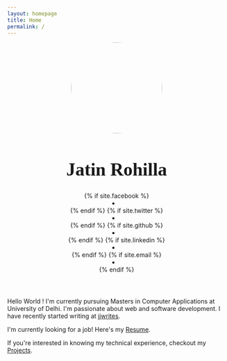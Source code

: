 ```yaml
---
layout: homepage
title: Home
permalink: /
---
```


<div class="col-md-2"></div>
<div class="col-md-8">
    <header class="post-header text-center">
        <img style="width: 15em; height: 15em; border-radius: 50%;"
            src="{{site.baseurl}}/images/{{site.profilePicture}}">
        <h1 style="font-size: 3em; font-family: Raleway;">Jatin Rohilla</h1>
        {% if site.facebook %}
        <a target="_blank" href="{{site.facebook}}">
            <li class="social twitter"><i class="fa fa-facebook-square"></i></li>
        </a>
        {% endif %}
        {% if site.twitter %}
        <a target="_blank" href="{{site.twitter}}">
            <li class="social twitter"><i class="fa fa-twitter-square"></i></li>
        </a>
        {% endif %}
        {% if site.github %}
        <a target="_blank" href="{{site.github}}">
            <li class="social github"><i class="fa fa-github-square"></i></li>
        </a>
        {% endif %}
        {% if site.linkedin %}
        <a target="_blank" href="{{site.linkedin}}">
            <li class="social linkedin"><i class="fa fa-linkedin-square"></i></li>
        </a>
        {% endif %}
        {% if site.email %}
        <a target="_blank" href="mailto:{{site.email}}">
            <li class="social email"><i class="fa fa-envelope"></i></li>
        </a>
        {% endif %}
    </header>
    <div style="margin: 2em 0em 2em 0em; text-align: left;">
        <p>
            Hello World !
            I'm currently pursuing Masters in Computer Applications at University of Delhi. I'm passionate
            about web and software development. I have recently started writing at <a
                href="https://jatin69.github.io/jjwrites/">jjwrites</a>.
        </p>
        <p>I'm currently looking for a job! Here's my <a href="/resume">Resume</a>.</p>
        <p>If you're interested in knowing my technical experience, checkout my
            <a href="/projects">Projects</a>. 
        </p>
        <!-- <p>
            Checkout my <a href="https://github.com/jatin69">github profile</a> to see more of my work.
        </p> -->
    </div>
</div>
<div class="col-md-2"></div>